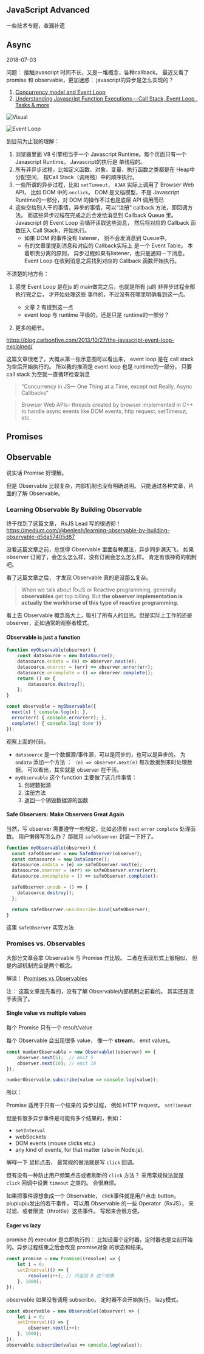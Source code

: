 

## JavaScript Advanced

一些技术专题，查漏补遗


## Async

2018-07-03

问题： 接触javascript 时间不长，又是一堆概念，各种callback。 最近又看了 promise 和 observable，更加迷惑： javascript的异步是怎么实现的？

1. [Concurrency model and Event Loop](https://developer.mozilla.org/en-US/docs/Web/JavaScript/EventLoop)
2. [Understanding Javascript Function Executions — Call Stack, Event Loop , Tasks & more](https://medium.com/@gaurav.pandvia/understanding-javascript-function-executions-tasks-event-loop-call-stack-more-part-1-5683dea1f5ec)


![Visual](https://developer.mozilla.org/files/4617/default.svg)

![Event Loop](./images/js_event_loop.png)


到目前为止我的理解：

1. 浏览器里面 V8 引擎相当于一个 Javascript Runtime。每个页面只有一个 Javascript Runtime。 Javascript的执行是 单线程的。
2. 所有非异步过程，比如定义函数、对象、变量、执行函数之类都是在  Heap中分配空间， 按Call Stack（调用栈）中的顺序执行。
3. 一些所谓的异步过程，比如 `setTimeout`， `AJAX` 实际上调用了 Browser Web API， 比如 DOM 中的 `onclick`。 DOM 是文档模型，不是 Javascript Runtime的一部分，对 DOM 的操作不过也是底层 API 调用而已
4. 这些交给别人干的事情，异步的事情，可以“注册” callback 方法，即回调方法。 而这些异步过程在完成之后会发给消息到 Callback Queue 里。 Javascript 的 Event Loop 会循环读取这些消息， 然后将对应的 Callback 函数压入 Call Stack，开始执行。
    - 如果 DOM 的事件没有 listener， 则不会发消息到 Queue中。
    - 有的文章里提到消息和对应的 Callback实际上 是一个 Event Table。 本着职责分离的原则， 异步过程如果有listener，也只是通知一下消息。 Event Loop 在收到消息之后找到对应的 Callback 函数开始执行。


不清楚的地方有：

1. 感觉 Event Loop 是在js 的 main做完之后，也就是所有 js的 非异步过程全部执行完之后， 才开始处理这些 事件的，不过没有在哪里明确看到这一点。
    - 文章 2 有提到这一点
    - event loop 与 runtime 平级的，还是只是 runtime的一部分？

2. 更多的细节。

https://blog.carbonfive.com/2013/10/27/the-javascript-event-loop-explained/

这篇文章很老了。大概从第一张示意图可以看出来， event loop 是在 call stack 为空后开始执行的。 所以我的推测是 event loop 也是 runtime的一部分， 只要 call stack 为空就一直循环检查消息

> “Concurrency in JS— One Thing at a Time, except not Really, Async Callbacks”

> Browser Web APIs- threads created by browser implemented in C++ to handle async events like DOM events, http request, setTimeout, etc.


## Promises


## Observable

说实话 Promise 好理解。

但是 Observable 比较复杂，内部机制也没有明确说明。 只能通过各种文章，片面的了解 Observable。


### Learning Observable By Building Observable

终于找到了这篇文章， RxJS Lead 写的很透彻！ <https://medium.com/@benlesh/learning-observable-by-building-observable-d5da57405d87>

没看这篇文章之前，总觉得 Observable 里面各种魔法，异步同步满天飞。 如果 observer 订阅了，会怎么怎么样，没有订阅会怎么怎么样。 肯定有很神奇的机制吧。

看了这篇文章之后， 才发现 Observable 真的是没那么复杂。

> When we talk about RxJS or Reactive programming, generally **observables** get top billing. But **the observer implementation is actually the workhorse of this type of reactive programming**.

看上去 Observable 概念高大上，吸引了所有人的目光。但是实际上工作的还是 observer，正如通常的观察者模式。

#### Observable is just a function

```js
function myObservable(observer) {
    const datasource = new DataSource();
    datasource.ondata = (e) => observer.next(e);
    datasource.onerror = (err) => observer.error(err);
    datasource.oncomplete = () => observer.complete();
    return () => {
        datasource.destroy();
    };
}

const observable = myObservable({
  next(x) { console.log(x); },
  error(err) { console.error(err); },
  complete() { console.log('done')}
});
```

观察上面的代码，

- `datasource` 是一个数据源/事件源，可以是同步的，也可以是异步的。 为 `ondata` 添加一个方法 ： `（e) => observer.next(e)` 每次数据到来时处理数据。 可以看出，其实就是 observer 在干活。
- `myObservable` 这个 function 主要做了这几件事情：
    1. 创建数据源
    2. 注册方法
    3. 返回一个销毁数据源的函数


#### Safe Observers: Make Observers Great Again

当然，写 observer 需要遵守一些规定，比如必须有 `next` `error` `complete` 处理函数。 用户懒得写怎么办？  那就用 `safeObserver` 封装一下好了。

```js
function myObservable(observer) {
  const safeObserver = new SafeObserver(observer);
  const datasource = new DataSource();
  datasource.ondata = (e) => safeObserver.next(e);
  datasource.onerror = (err) => safeObserver.error(err);
  datasource.oncomplete = () => safeObserver.complete();

  safeObserver.unsub = () => {
    datasource.destroy();
  };

  return safeObserver.unsubscribe.bind(safeObserver);
}
```

这里 `SafeObserver` 实现方法








### Promises vs. Observables

大部分文章会拿 Observable 与 Promise 作比较。 二者在表现形式上很相似， 但是内部机制完全是两个概念。

解读：  [Promises vs Observables]( https://medium.com/@mpodlasin/promises-vs-observables-4c123c51fe13)

注： 这篇文章是先看的，没有了解 Observable内部机制之前看的。 其实还是流于表面了。


#### Single value vs multiple values

每个 Promise 只有一个 result/value

每个 Observable 会出现很多 value， 像一个 **stream**， emit values。

```js
const numberObservable = new Observable((observer) => {
    observer.next(5);  // emit 5
    observer.next(10); // emit 10
});

numberObservable.subscribe(value => console.log(value));
```

所以：

Promise 适用于只有一个结果的 异步过程， 例如 HTTP request， `setTimeout`

但是有很多异步事件是可能有多个结果的，例如：

- `setInterval`
- webSockets
- DOM events (mouse clicks etc.)
- any kind of events, for that matter (also in Node.js).

解释一下 鼠标点击， 最常规的做法就是写 `click` 回调。

但有没有一种防止用户频繁点击或者刷新的 `click` 方法？ 采用常规做法就是 `click` 回调中设置 `timeout` 之类的。 会很麻烦。

如果把事件源想象成一个 Observable， click事件就是用户点击 button， piupiupiu发出的若干事件， 可以用 Observable 的一些 Operator（RxJS）， 来过滤、或者限流（throttle）这些事件。 写起来会很方便。

#### Eager vs lazy

promise 的 executor 是立即执行的： 比如设置个定时器，定时器也是立刻开始的。异步过程结束之后会改变 promise对象 的状态和结果。

```js
const promise = new Promise((resolve) => {       
    let i = 0;
    setInterval(() => {
        resolve(i++); // 只返回 0 这个结果
    }, 1000);
});
```

observable 如果没有调用 subscribe， 定时器不会开始执行。 lazy模式。
```js
const observable = new Observable((observer) => {       
    let i = 0;
    setInterval(() => {
        observer.next(i++);
    }, 1000);
});
observable.subscribe(value => console.log(value));
```












###
